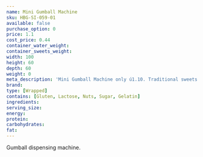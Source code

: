 ```yaml
---
name: Mini Gumball Machine
sku: HBG-SI-059-01
available: false
purchase_option: 0
price: 1.1
cost_price: 0.44
container_water_weight: 
container_sweets_weight: 
width: 100
height: 60
depth: 60
weight: 0
meta_description: 'Mini Gumball Machine only ú1.10. Traditional sweets and more at Humbugs Confectionery Store. Specialists in satisfying your sweet tooth!'
brand: 
type: [Wrapped]
contains: [Gluten, Lactose, Nuts, Sugar, Gelatin]
ingredients: 
serving_size: 
energy: 
protein: 
carbohydrates: 
fat: 
---
```

Gumball dispensing machine.